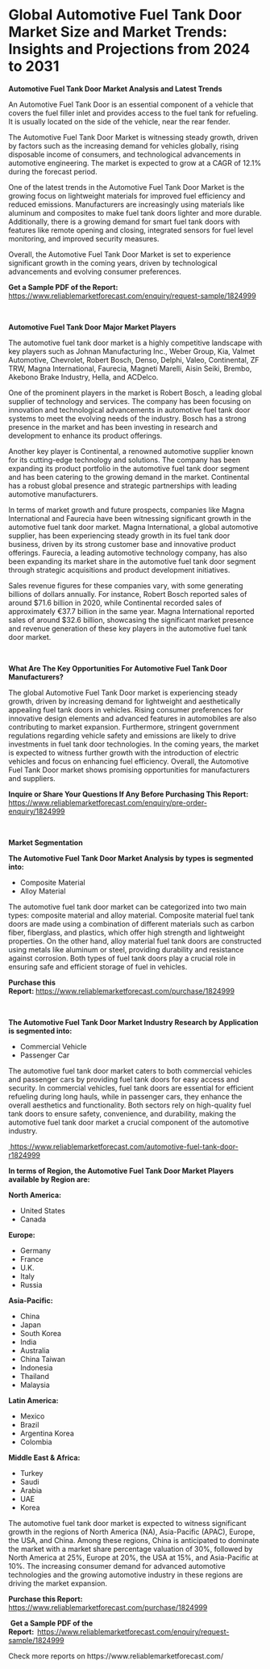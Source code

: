 <p><h1>Global Automotive Fuel Tank Door Market Size and Market Trends: Insights and Projections from 2024 to 2031</h1></p><p><strong>Automotive Fuel Tank Door Market Analysis and Latest Trends</strong></p>
<p><p>An Automotive Fuel Tank Door is an essential component of a vehicle that covers the fuel filler inlet and provides access to the fuel tank for refueling. It is usually located on the side of the vehicle, near the rear fender.</p><p>The Automotive Fuel Tank Door Market is witnessing steady growth, driven by factors such as the increasing demand for vehicles globally, rising disposable income of consumers, and technological advancements in automotive engineering. The market is expected to grow at a CAGR of 12.1% during the forecast period.</p><p>One of the latest trends in the Automotive Fuel Tank Door Market is the growing focus on lightweight materials for improved fuel efficiency and reduced emissions. Manufacturers are increasingly using materials like aluminum and composites to make fuel tank doors lighter and more durable. Additionally, there is a growing demand for smart fuel tank doors with features like remote opening and closing, integrated sensors for fuel level monitoring, and improved security measures.</p><p>Overall, the Automotive Fuel Tank Door Market is set to experience significant growth in the coming years, driven by technological advancements and evolving consumer preferences.</p></p>
<p><strong>Get a Sample PDF of the Report:&nbsp;</strong> <a href="https://www.reliablemarketforecast.com/enquiry/request-sample/1824999">https://www.reliablemarketforecast.com/enquiry/request-sample/1824999</a></p>
<p>&nbsp;</p>
<p><strong>Automotive Fuel Tank Door Major Market Players</strong></p>
<p><p>The automotive fuel tank door market is a highly competitive landscape with key players such as Johnan Manufacturing Inc., Weber Group, Kia, Valmet Automotive, Chevrolet, Robert Bosch, Denso, Delphi, Valeo, Continental, ZF TRW, Magna International, Faurecia, Magneti Marelli, Aisin Seiki, Brembo, Akebono Brake Industry, Hella, and ACDelco.</p><p>One of the prominent players in the market is Robert Bosch, a leading global supplier of technology and services. The company has been focusing on innovation and technological advancements in automotive fuel tank door systems to meet the evolving needs of the industry. Bosch has a strong presence in the market and has been investing in research and development to enhance its product offerings.</p><p>Another key player is Continental, a renowned automotive supplier known for its cutting-edge technology and solutions. The company has been expanding its product portfolio in the automotive fuel tank door segment and has been catering to the growing demand in the market. Continental has a robust global presence and strategic partnerships with leading automotive manufacturers.</p><p>In terms of market growth and future prospects, companies like Magna International and Faurecia have been witnessing significant growth in the automotive fuel tank door market. Magna International, a global automotive supplier, has been experiencing steady growth in its fuel tank door business, driven by its strong customer base and innovative product offerings. Faurecia, a leading automotive technology company, has also been expanding its market share in the automotive fuel tank door segment through strategic acquisitions and product development initiatives.</p><p>Sales revenue figures for these companies vary, with some generating billions of dollars annually. For instance, Robert Bosch reported sales of around $71.6 billion in 2020, while Continental recorded sales of approximately €37.7 billion in the same year. Magna International reported sales of around $32.6 billion, showcasing the significant market presence and revenue generation of these key players in the automotive fuel tank door market.</p></p>
<p>&nbsp;</p>
<p><strong>What Are The Key Opportunities For Automotive Fuel Tank Door Manufacturers?</strong></p>
<p><p>The global Automotive Fuel Tank Door market is experiencing steady growth, driven by increasing demand for lightweight and aesthetically appealing fuel tank doors in vehicles. Rising consumer preferences for innovative design elements and advanced features in automobiles are also contributing to market expansion. Furthermore, stringent government regulations regarding vehicle safety and emissions are likely to drive investments in fuel tank door technologies. In the coming years, the market is expected to witness further growth with the introduction of electric vehicles and focus on enhancing fuel efficiency. Overall, the Automotive Fuel Tank Door market shows promising opportunities for manufacturers and suppliers.</p></p>
<p><strong>Inquire or Share Your Questions If Any Before Purchasing This Report:</strong> <a href="https://www.reliablemarketforecast.com/enquiry/pre-order-enquiry/1824999">https://www.reliablemarketforecast.com/enquiry/pre-order-enquiry/1824999</a></p>
<p>&nbsp;</p>
<p><strong>Market Segmentation</strong></p>
<p><strong>The Automotive Fuel Tank Door Market Analysis by types is segmented into:</strong></p>
<p><ul><li>Composite Material</li><li>Alloy Material</li></ul></p>
<p><p>The automotive fuel tank door market can be categorized into two main types: composite material and alloy material. Composite material fuel tank doors are made using a combination of different materials such as carbon fiber, fiberglass, and plastics, which offer high strength and lightweight properties. On the other hand, alloy material fuel tank doors are constructed using metals like aluminum or steel, providing durability and resistance against corrosion. Both types of fuel tank doors play a crucial role in ensuring safe and efficient storage of fuel in vehicles.</p></p>
<p><strong>Purchase this Report:&nbsp;</strong><a href="https://www.reliablemarketforecast.com/purchase/1824999">https://www.reliablemarketforecast.com/purchase/1824999</a></p>
<p>&nbsp;</p>
<p><strong>The Automotive Fuel Tank Door Market Industry Research by Application is segmented into:</strong></p>
<p><ul><li>Commercial Vehicle</li><li>Passenger Car</li></ul></p>
<p><p>The automotive fuel tank door market caters to both commercial vehicles and passenger cars by providing fuel tank doors for easy access and security. In commercial vehicles, fuel tank doors are essential for efficient refueling during long hauls, while in passenger cars, they enhance the overall aesthetics and functionality. Both sectors rely on high-quality fuel tank doors to ensure safety, convenience, and durability, making the automotive fuel tank door market a crucial component of the automotive industry.</p></p>
<p><a href="https://www.reliablemarketforecast.com/automotive-fuel-tank-door-r1824999">&nbsp;https://www.reliablemarketforecast.com/automotive-fuel-tank-door-r1824999</a></p>
<p><strong>In terms of Region, the Automotive Fuel Tank Door Market Players available by Region are:</strong></p>
<p>
    <p> <strong> North America: </strong>
        <ul>
            <li>United States</li>
            <li>Canada</li>
        </ul>
        </p> 
    <p> <strong> Europe: </strong>
        <ul>
            <li>Germany</li>
            <li>France</li>
            <li>U.K.</li>
            <li>Italy</li>
            <li>Russia</li>
        </ul>
        </p> 
    <p> <strong> Asia-Pacific: </strong>
        <ul>
            <li>China</li>
            <li>Japan</li>
            <li>South Korea</li>
            <li>India</li>
            <li>Australia</li>
            <li>China Taiwan</li>
            <li>Indonesia</li>
            <li>Thailand</li>
            <li>Malaysia</li>
        </ul>
        </p> 
    <p> <strong> Latin America: </strong>
        <ul>
            <li>Mexico</li>
            <li>Brazil</li>
            <li>Argentina Korea</li>
            <li>Colombia</li>
        </ul>
        </p> 
    <p> <strong> Middle East & Africa: </strong>
        <ul>
            <li>Turkey</li>
            <li>Saudi</li>
            <li>Arabia</li>
            <li>UAE</li>
            <li>Korea</li>
        </ul>
    </p>
    </p>
<p><p>The automotive fuel tank door market is expected to witness significant growth in the regions of North America (NA), Asia-Pacific (APAC), Europe, the USA, and China. Among these regions, China is anticipated to dominate the market with a market share percentage valuation of 30%, followed by North America at 25%, Europe at 20%, the USA at 15%, and Asia-Pacific at 10%. The increasing consumer demand for advanced automotive technologies and the growing automotive industry in these regions are driving the market expansion.</p></p>
<p><strong>Purchase this Report: </strong><a href="https://www.reliablemarketforecast.com/purchase/1824999">https://www.reliablemarketforecast.com/purchase/1824999</a></p>
<p>&nbsp;<strong>Get a Sample PDF of the Report:&nbsp;&nbsp;</strong><a href="https://www.reliablemarketforecast.com/enquiry/request-sample/1824999">https://www.reliablemarketforecast.com/enquiry/request-sample/1824999</a></p>
<p><strong></strong></p>
<p>Check more reports on https://www.reliablemarketforecast.com/</p>
